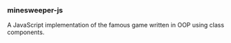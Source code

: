 ### minesweeper-js
A JavaScript implementation of the famous game written in OOP using class components.
